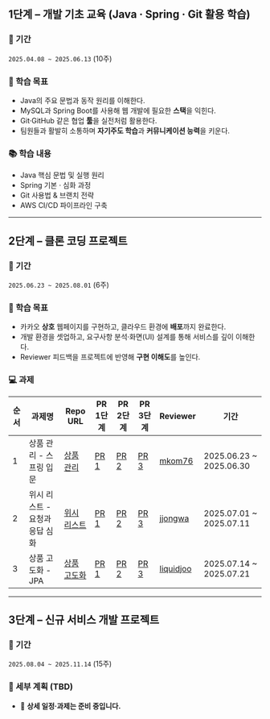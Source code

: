 ## 1단계 – 개발 기초 교육 (Java · Spring · Git 활용 학습)
### 📅 기간
`2025.04.08 ~ 2025.06.13` (10주)

### 🎯 학습 목표
- Java의 주요 문법과 동작 원리를 이해한다.
- MySQL과 Spring Boot를 사용해 웹 개발에 필요한 **스택**을 익힌다.
- Git·GitHub 같은 협업 **툴**을 실전처럼 활용한다.
- 팀원들과 활발히 소통하며 **자기주도 학습**과 **커뮤니케이션 능력**을 키운다.

### 📚 학습 내용
- Java 핵심 문법 및 실행 원리
- Spring 기본 · 심화 과정
- Git 사용법 & 브랜치 전략
- AWS CI/CD 파이프라인 구축

---

## 2단계 – 클론 코딩 프로젝트
### 📅 기간
`2025.06.23 ~ 2025.08.01` (6주)

### 🎯 학습 목표
- 카카오 **상호** 웹페이지를 구현하고, 클라우드 환경에 **배포**까지 완료한다.
- 개발 환경을 셋업하고, 요구사항 분석·화면(UI) 설계를 통해 서비스를 깊이 이해한다.
- Reviewer 피드백을 프로젝트에 반영해 **구현 이해도**를 높인다.

### 💻 과제
| 순서 | 과제명 | Repo URL | PR 1단계 | PR 2단계 | PR 3단계 | Reviewer | 기간 |
|------|--------|----------|----------|----------|----------|----------|------|
| 1 | 상품 관리 - 스프링 입문 | [상품 관리](https://github.com/raminkim/spring-gift-product) | [PR 1](https://github.com/next-step/spring-gift-product/pull/11) | [PR 2](https://github.com/next-step/spring-gift-product/pull/176) | [PR 3](https://github.com/next-step/spring-gift-product/pull/199) | [mkom76](https://github.com/mkom76) | 2025.06.23 ~ 2025.06.30 |
| 2 | 위시 리스트 - 요청과 응답 심화 | [위시 리스트](https://github.com/raminkim/spring-gift-wishlist) | [PR 1](https://github.com/next-step/spring-gift-wishlist/pull/110) | [PR 2](https://github.com/next-step/spring-gift-wishlist/pull/215) | [PR 3](https://github.com/next-step/spring-gift-wishlist/pull/292) | [jjongwa](https://github.com/jjongwa) | 2025.07.01 ~ 2025.07.11 |
| 3 | 상품 고도화 - JPA | [상품 고도화](https://github.com/raminkim/spring-gift-enhancement/tree/step0) | [PR 1](https://github.com/next-step/spring-gift-enhancement/pull/111) | [PR 2](https://github.com/next-step/spring-gift-enhancement/pull/206) | [PR 3](https://github.com/next-step/spring-gift-enhancement/pull/267) | [liquidjoo](https://github.com/liquidjoo) | 2025.07.14 ~ 2025.07.21 |

---

## 3단계 – 신규 서비스 개발 프로젝트
### 📅 기간
`2025.08.04 ~ 2025.11.14` (15주)

### 🚧 세부 계획 (TBD)
- 📝 **상세 일정·과제는 준비 중입니다.**
